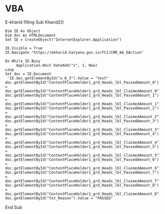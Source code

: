 # VBA
E-kharid filling
Sub Kharid2()

    Dim IE As Object
    Dim doc As HTMLDocument
    Set IE = CreateObject("InternetExplorer.Application")
    
    IE.Visible = True
    IE.Navigate "https://ekharid.haryana.gov.in/FCI/CMR_AA_DAction"
    
    Do While IE.Busy
         Application.Wait DateAdd("s", 1, Now)
    Loop
    Set doc = IE.Document
     'IE.doc.getElementById("u_0_3").Value = "test"
    doc.getElementById("ContentPlaceHolder1_grd_Heads_lbl_PassedAmount_0").Value = doc.getElementById("ContentPlaceHolder1_grd_Heads_lbl_ClaimedAmount_0").innerText
    doc.getElementById("ContentPlaceHolder1_grd_Heads_lbl_PassedAmount_1").Value = doc.getElementById("ContentPlaceHolder1_grd_Heads_lbl_ClaimedAmount_1").innerText
    doc.getElementById("ContentPlaceHolder1_grd_Heads_lbl_PassedAmount_2").Value = doc.getElementById("ContentPlaceHolder1_grd_Heads_lbl_ClaimedAmount_2").innerText
    doc.getElementById("ContentPlaceHolder1_grd_Heads_lbl_PassedAmount_3").Value = doc.getElementById("ContentPlaceHolder1_grd_Heads_lbl_ClaimedAmount_3").innerText
    doc.getElementById("ContentPlaceHolder1_grd_Heads_lbl_PassedAmount_4").Value = doc.getElementById("ContentPlaceHolder1_grd_Heads_lbl_ClaimedAmount_4").innerText
    doc.getElementById("ContentPlaceHolder1_grd_Heads_lbl_PassedAmount_5").Value = doc.getElementById("ContentPlaceHolder1_grd_Heads_lbl_ClaimedAmount_5").innerText
    doc.getElementById("ContentPlaceHolder1_grd_Heads_lbl_PassedAmount_6").Value = doc.getElementById("ContentPlaceHolder1_grd_Heads_lbl_ClaimedAmount_6").innerText
    doc.getElementById("ContentPlaceHolder1_grd_Heads_lbl_PassedAmount_7").Value = doc.getElementById("ContentPlaceHolder1_grd_Heads_lbl_ClaimedAmount_7").innerText
    doc.getElementById("ContentPlaceHolder1_grd_Heads_lbl_PassedAmount_8").Value = doc.getElementById("ContentPlaceHolder1_grd_Heads_lbl_ClaimedAmount_8").innerText
    doc.getElementById("txt_Reason").Value = "PASSED"
End Sub



